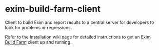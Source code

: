 exim-build-farm-client
======================

Client to build Exim and report results to a central server for developers to look for problems or regressions.

Refer to the [Installation](https://github.com/mrballcb/exim-build-farm-client/wiki/Installation) wiki page for detailed instructions to get an [Exim Build Farm](http://eximbuild.mrball.net/) client up and running.
